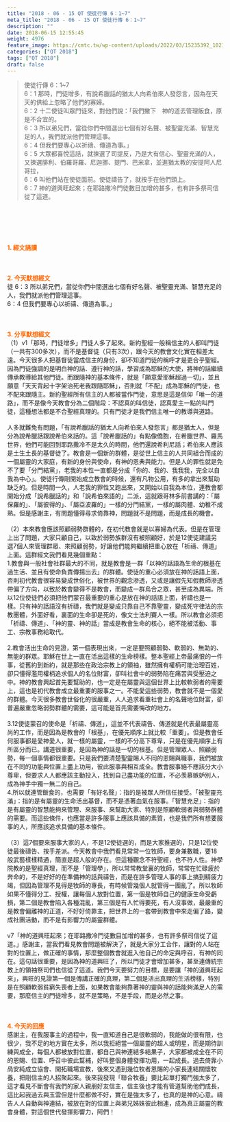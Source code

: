 ```yaml
---
title: "2018 - 06 - 15 QT 使徒行傳 6：1~7"
meta_title: "2018 - 06 - 15 QT 使徒行傳 6：1~7"
description: ""
date: 2018-06-15 12:55:45
weight: 4976
feature_image: https://cmtc.tw/wp-content/uploads/2022/03/15235392_10211799862337740_180693556567566654_o-1.webp
categories: ["QT 2018"]
tags: ["QT 2018"]
draft: false
---
```


<blockquote>使徒行傳 6：1~7<br />
6：1 那時，門徒增多，有說希臘話的猶太人向希伯來人發怨言，因為在天天的供給上忽略了他們的寡婦。<br />
6：2 十二使徒叫眾門徒來，對他們說：「我們撇下　神的道去管理飯食，原是不合宜的。<br />
6：3 所以弟兄們，當從你們中間選出七個有好名聲、被聖靈充滿、智慧充足的人，我們就派他們管理這事。<br />
6：4 但我們要專心以祈禱、傳道為事。」<br />
6：5 大眾都喜悅這話，就揀選了司提反，乃是大有信心、聖靈充滿的人，又揀選腓利、伯羅哥羅、尼迦挪、提門、巴米拿，並進猶太教的安提阿人尼哥拉，<br />
6：6 叫他們站在使徒面前。使徒禱告了，就按手在他們頭上。<br />
6：7 神的道興旺起來；在耶路撒冷門徒數目加增的甚多，也有許多祭司信從了這道。</blockquote><br />
&nbsp;<br />
<br />
&nbsp;<br />
<br />
<span style="color: #ff6600;"><strong>1. </strong><strong>經文誦讀</strong></span><br />
<br />
<span style="color: #ff6600;"><strong> </strong></span><br />
<br />
<span style="color: #ff6600;"><strong>2. 今天默想</strong><strong>經文<br />
</strong></span>徒 6：3 所以弟兄們，當從你們中間選出七個有好名聲、被聖靈充滿、智慧充足的人，我們就派他們管理這事。<br />
6：4 但我們要專心以祈禱、傳道為事。」<br />
<br />
&nbsp;<br />
<br />
<span style="color: #ff6600;"><strong>3. 分享默想經文<br />
</strong></span>（1）v1「那時，門徒增多」門徒人多了起來。新約聖經一般稱信主的人都叫門徒（一共有300多次），而不是基督徒（只有3次），跟今天的教會文化實在相差太遠。今天很多人把基督徒當成信主的身份，卻不知道門徒的稱呼才是更合乎聖經。因為門徒強調的是明白神的話、遵行神的話，學習成為耶穌的大使，將神的話繼續傳承教導給其他門徒。而跟隨神的基本條件，就是「願意愛耶穌超過一切」，並且願意「天天背起十字架治死老我跟隨耶穌」，否則就「不配」成為耶穌的門徒，也不配來跟隨主。新約聖經所有信主的人都被當作門徒，意思是這是信仰「唯一的道路」，而不是像今天教會分為二個階段：不認真的叫信徒，認真愛主一點的叫門徒，這種想法都是不合聖經真理的。只有門徒才是我們信主唯一的教導與道路。<br />
<br />
人多就難免有問題，「有說希臘話的猶太人向希伯來人發怨言」都是猶太人，但是分為說希臘話跟說希伯來話的。這「說希臘話的」有點像僑胞，在希臘世界、羅馬世界，他們可能回到耶路撒冷不是太久的時間，他們還說希利尼話；希伯來人應該是土生土長的基督徒了。教會是一個新的群體，是從世上信主的人共同組合而成的一個屬靈的大家庭，有新的身份與使命，有神的恩典與能力。但是人的罪性就是免不了要「分門結黨」，老我的本性一直都是分成「你的、我的、我我我，完全以自我為中心」。使徒行傳剛開始成立教會的時候，還有凡物公用，有多的拿出來幫助缺乏的。但是時間一久，人老我的罪性又跑出來，又開始以自我為本位，連教會都開始分成「說希臘話的」和「說希伯來語的」二派，這就跟哥林多前書講的：「屬保羅的」、「屬彼得的」、「屬亞波羅的」一樣的分門結黨，一樣的屬肉體、幼稚不成熟。但是感謝主，有問題懂得尋求倚靠神，問題就不是問題，而是成長的機會。<br />
<br />
（2）本來教會應該照顧弱勢群體的，在初代教會就是以寡婦為代表。但是在管理上出了問題，大家只顧自己，以致於弱勢族群沒有被照顧好，於是12使徒建議另選7個人來管理群眾、來照顧弱勢，好讓他們能夠繼續把重心放在「祈禱、傳道」上面。這群經文我們看見幾個重點：<br />
1.教會與一般社會社群最大的不同，就是教會是一群「以神的話語為生命的根基在過生活、並且有使命負責傳揚出去」的群體。使徒的重心必須放在神的話語上面，否則初代教會很容易變成世俗化，被世界的觀念滲透，又或是讓假先知假教師滲透帶偏了方向，以致於教會變得不是教會，而變成一群烏合之眾，甚至成為異端。所以12位使徒們必須把他們蒙召最重要的重心是放在神的話語上面，祈禱也是一樣。只有神的話語沒有祈禱，我們就是變成只靠自己不靠聖靈，變成死守律法的宗教團體，外面好看，裏面的生命卻是死的，像文士法利賽人一樣。所以教會必須把「祈禱、傳道」、「神的靈、神的話」當成是教會生命的核心，絕不能被活動、事工、宗教事務給取代。<br />
<br />
2.教會活出生命的見證，第一個表現出來，一定是要照顧弱勢、軟弱的、無助的、無能的群眾。耶穌在世上一直在活出這樣的生命榜樣。整本聖經上帝最痛恨的一件事，從舊約到新約，就是那些在政治宗教上的領袖，雖然擁有權柄可能治理百姓，卻只懂得濫用權柄追求個人的名位財富，卻叫社會中的弱勢陷在痛苦與受壓迫之中。神的教會興起首先要幫助的，也一定是在屬靈與這個世界上比較軟弱者的需要上，這也是初代教會成立最重要的服事之一。不能愛這些弱勢，教會就不是一個愛的群體。今天很多教會世俗化的很嚴重，人人追求看重社會上的名聲地位財富，卻普遍嚴重忽略弱勢群體的需要，這可能是首先需要悔改的地方。<br />
<br />
3.12使徒蒙召的使命是「祈禱、傳道」，這並不代表禱告、傳道就是代表最屬靈高尚的工作，而是因為是教會的「根基」，在優先順序上就比較「重要」。但是教會任何服事都是愛神愛人，就一樣的屬靈，一樣的不分高下尊卑，只是在優先順序上有所區分而已。講道很重要，是因為神的話是一切的根基。但是管理眾人、照顧弱勢，每一個事情都很重要。只是我們要清楚聖靈賜人不同的恩賜與職事，我們被放在不同的功能與位置上盡上功用，彼此服事與相互成全。教會服事絕不應該分大小尊卑，但要求人人都應該主動投入，找到自己盡功能的位置，不必羡慕嫉妒別人，成為神手中獨一無二的自己。<br />
4.所以就連管飯食的，也需要「有好名聲」：指的是被眾人所信任接受。「被聖靈充滿」：指的是有屬靈的生命活出基督，而不是憑著血氣在服事。「智慧充足」：指的是有屬靈的智慧能夠來管理、來服事、來幫助大家、特別是照顧軟弱者與弱勢群體的需要。而這些條件，也應當是許多服事上應該具備的素質，也是我們所有想要服事的人，所應該追求具備的基本條件。<br />
<br />
（3）這7個要來服事大家的人，不是12使徒選的，而是大家推選的，只是12位使徒最後禱告、按手差派。今天教會中我們看見常常一位牧師，要身兼數職，要18般武藝樣樣精通，簡直是超人般的存在。但這種觀念不符聖經，也不符人性。神學院教的是聖經真理，而不是「管理學」，所以常常教堂裏的牧師，常常在忙碌疲於奔命的，不是好好的在準備神的話與禱告，而是在許多管理人事的事上搞到精疲力竭，但因為管理不見得是牧師的專長，有時候管幾個人就管得一團亂了。所以牧師如果不懂得分工、授權，讓每個人放對位置，第一個是牧師自己的健康生命受虧損，第二個是教會陷入各種混亂，第三個是有人忙得要死，有人沒事做，最嚴重的是教會偏離神的正道，不好好倚靠主，把世界上的一套帶到教會中來走偏了路，變成社團活動，而不是有影響力的屬靈群體。<br />
<br />
v7「神的道興旺起來；在耶路撒冷門徒數目加增的甚多，也有許多祭司信從了這道。」感謝主，當我們看見教會問題被解決了，就是大家分工合作，讓對的人站在對的位置上，做正確的事情，那麼整個教會就進入他自己的命定與呼召，有神的同在。這句話很重要，是因為神的道興旺了，所以門徒才會增加甚多，甚至連傳統宗教上的領袖祭司們也信從了這道。我們今天要努力的目標，是要讓「神的道興旺起來」，興旺的見證第一個是傳講正確的真理，第二個是活出真理的生活榜樣，特別是在照顧軟弱貧窮失喪者上面，如果教會能夠靠著神的靈與神的話能夠滿足人的需要，那麼信主的門徒增多，就不是策略，不是手段，而是必然之事。<br />
<br />
&nbsp;<br />
<br />
<span style="color: #ff6600;"><strong>4. 今天的回應<br />
</strong></span>感謝主，在我服事主的過程中，我一直知道自己是很軟弱的，我能做的很有限，也很少，我不足的地方實在太多，所以我拒絕當一個屬靈的超人或明星，而是期待訓練與成全，每個人都被放對位置，都自己與神連結多結果子，大家都被成全在不同的恩賜、位置、呼召中彼此幫補，好叫整個身體發揮功用，一起成長。過去倚靠小咼安純成立協會、開拓職場宣教，後來又遇到幾位牧者恩賜的小家長連結關懷牧養，把剛信主的人招聚起來。後來我發現「聯合牧養」要比起單打獨鬥強太多了，這才看見不斷會有我們的家人親朋好友信主，信主後也才能有管道幫助他們成長，這比起我過去與玉雲但是什麼都做不好，實在是強太多了，也真的是神的心意。禱告人人自動與神連結，被放在對的位置上與弟兄姊妹彼此相連，成為真正屬靈的教會身體，對這個世代發揮影響力，阿們！<br />
<br />
&nbsp;
        